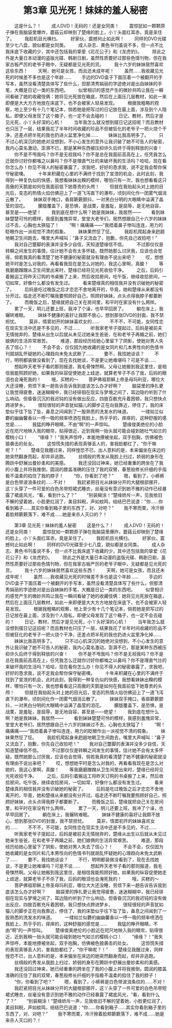 # 　　第3章 见光死！妹妹的羞人秘密
　　这是什么？！
　　成人DVD！无码的！还是女同类！
　　震惊犹如一颗颗原子弹在我脑袋里爆炸，蘑菇云却映到了楚缘的脸上，小丫头面红耳赤，竟是呆住了。
　　我趁机目光横扫。
　　好家伙，震撼何止如此啊！
　　同样的DVD光碟至少七八盘，貌似都是女同类。
　　成人杂志、黄色书刊虽说不多，但一点不比我床底下收藏的少，其中还包括我的挚爱《花花公子》和《龙虎豹》。
　　除此之外是大量日本动漫的盗版光碟、韩剧日剧，虽然性质要好过那些色情刊物，但在我家古板严厉的老爷子眼中，无疑都是见光死的货。
　　我十六岁的妹妹居然喜欢这些东西！
　　天啊，她可是女孩，而且还未成年呢！
　　虽然……我收藏见光死的时候差不多也是这个年龄……
　　手边的DVD盒子下面压着一个被翻开的手写本，虽然没看清楚具体写了些什么，但那清秀娟丽的字迹绝对是出自妹妹的手笔，大概是日记一类的东西吧。
　　似曾相识的感觉产生的微妙共鸣让我在一瞬间看破了她的收藏伎俩：她将见光死放在箱底，然后在上面压几层教材，如此一来即便是大大方方地放在床底下，也不会被家人轻易发现。
　　根据我粗略的观察，地上至少有十几个笔记本，倘若她是把写过的日记放在最上面，涉及到个人隐私，即便父母发现了这个箱子，也一定不会去碰的！
　　日记，教材，然后才是见光死，小丫头好深的心机！
　　当年我怎么就没想到摆日记这招呢？而且教材也只压了一层，结果我花了半年时间收藏的珍品不但被狂化的老爷子一把火烧个干净，还差点把半死的我也扔进火盆里净化掉……
　　妹妹比我高明多了。
　　只不过心机深沉的她绝对没想到，不小心发生的意外让我识破了她不可告人的秘密，我内心莫名激动，澎湃不已，那是某种东西被压抑许久后终于得到释放的兴奋！
　　你不是不甩我吗？你不是无视我吗？你不是总在我面前高高在上，任凭我怎么迁就你讨好你都嗤之以鼻吗？你不是理直气壮的来破坏我的生活吗？哈哈，现在看你怎么办！你见不得人的秘密暴露了，求我吧，好好的恳求我，说不定我会帮你保守秘密噢。
　　十年来积藏在心里的不满终于找到了宣泄的机会，此时此刻，我得到一种复仇似的快感，我想看妹妹出糗的模样，哪怕只有一次，我也想看看这只高傲的天鹅是如何在我面前低下她尊贵的头颅！
　　但就在我抬起头对上她的目光后，变态的热情火焰仿佛迎上了一道飞泻直下的瀑布，顷刻间化作一团雾气烟消云散了。
　　妹妹双手掩口，香肩簌簌颤抖，一对黑白分明的大眼睛中溢满了晶莹的泪花。
　　朦胧覆盖下，是恐惧，是战栗，是羞耻，是屈辱，是无地自容，甚至是——绝望！
　　我到底在想什么啊？她是我妹妹，我居然——
　　看到妹妹楚楚可怜的模样，我感到羞愧异常，堂堂大老爷们，居然想跟自己十六岁的妹妹过不去，心胸也太狭隘了！
　　“啊！痛痛痛——”我捂着鼻子惨叫连连，用力的眨眼作出一派视觉不清的假象。
　　妹妹果然怔了怔。
　　我趁机爬起身来趔趄地朝卫生间跑去，嘴里大声喊叫：“鼻子又流血了，抱歉，你先自己收拾吧！”
　　我对自己蹩脚的表演并没多少自信，天知道楚缘信不信。
　　不过那仅仅是转瞬之间发生的事情，估计她不会有太多怀疑。既然她那么讨厌我，应该也会觉得，倘若我真的看清楚了她不健康的秘密就没有理由不说出来吧？
　　哎，想想她平时是怎么对我的，再看看我现在是怎么对她的，我这心里啊，真酸！
　　等我磨磨蹭蹭从卫生间里出来时，楚缘已经将见光死收拾干净。
　　之后，后妈引着搬运工将昨天订购的书桌搬了上来，然后收拾房间，吃午饭，继续收拾房间，一切如常，好像什么都没有发生过。
　　看来楚缘真的相信我并没有识破她的秘密了。
　　后妈是吃过晚饭之后才恋恋不舍地离开的，毕竟，她和楚缘从来都没有分开过。临走还不断叮嘱我要照顾好自己，照顾好妹妹，点头点得我脖子都要断了。
　　而晚饭之后，楚缘就把自己关在房间里，和平时在家没有什么两样。
　　累了一天，明儿还要上班，我冲了个澡，也早早回房了。
　　躺在床上，我辗转难眠。
　　妹妹不健康的喜好让我颇不放心，想到那张DVD的封面，我不禁担忧。
　　莫非，情窦初开的妹妹喜欢女的……
　　不不不，不可能，女同性恋在现实生活中还是不多见的，不过……
　　听我家老爷子提起过，后妈是被前夫无情抛弃的，楚缘从出生以后就从未见过她亲生爸爸，在和老爷子再婚之前，她们娘俩的生活异常艰苦。
　　难道，那段经历给她心里留下了阴影，使她对男人失去了信心？！
　　不会不会，仅仅因为她收藏的是女同片和几本男性向的色情书刊就胡乱怀疑她的心理趋向未免太武断了……
　　要不，我找她谈谈？
　　不行，明明都装做没看到了，现在去找她谈，不是更让她难堪吗？可是不谈……
　　想起昨天老爷子看的那则报道，我毛骨悚然啊。父母让她搬到我这里住，是相信我能照顾好她，如果我的纵容促使她走上歧途，就算老爷子不杀了我，后妈的眼泪也会淹死我的！
　　哦，买糕的～
　　菩萨佛祖耶稣上帝圣母玛利亚，哪位大大还没睡，劳烦下来一趟告诉告诉我到底该怎么办才好啊？
　　脑袋里的挣扎更让我觉得疲惫，迷迷糊糊中，我已经徘徊在现实与梦境之间了，耳边隐约听到了什么响动。但昏昏沉沉的我迟钝的没有做出反应，四肢百骸充斥着困顿，我只想快点跨进梦乡。
　　很轻很轻的声音犹如猫儿的脚步正在向我靠近，停住了，我的床垫似乎往下坠了坠，鼻息之间闻到了一股熟悉的洗发水的味道。
　　一缕如兰似麝的幽幽馨香以一呼一吸的频率喷洒在我脸上，热乎乎的，痒痒的，这种舒服的感觉是……
　　我猛的睁开眼睛，不由“啊”的一声惊叫。
　　楚缘俊美绝伦的小脸近在咫尺地映入我的眼帘，贴得很近，近到我稍一抬头就可能会碰到她吐气如兰的樱桃小口！
　　“缘缘？！”我失声惊呼，本能地撩被坐起，双手抱胸，仿佛被色狼袭击的处女。
　　这惊慌失措的表现真够丢人的，害我脸都红了，“你干嘛呢？！”
　　楚缘见我醒过来，同样惶恐不已，出人意料的是，本来偏坐在床边的她突然翻身而起，却并非逃跑。
　　丝绸般的秀发从我脸上扫过，娇弱的身形在腾跃中舒展出曼妙柔和的美感。
　　我还没回过神来，她已经重重的跨坐在了我的小腹上并将我推倒，圆润的膝盖准确的压住了我的双臂，春葱般修长纤细的手指极不温柔的掐住了我的脖子！
　　“你，你看到了吧？”
　　嗯，看到了，小裤裤是白色带波浪条纹的……不对！
　　我赶紧把目光从妹妹分开的大腿根部挪开，这丫头穿了一件可爱的白色吊带短裙式睡衣，丝毫没有意识到她不雅的动作已经暴露了裙底风光，“看，看到什么了？”
　　“别装糊涂！”楚缘娇斥一声，见我依旧不解的望着她，小脸更红润了，美目斜睨，声如蚊鸣，结结巴巴说道：“你……你看到箱子……其实你看到箱子里的东西了，对、对吧？”
　　我不寒而栗，冷汗擦着脸颊簌簌落下，难不成……她是来杀人灭口的？！

　　第3章 见光死！妹妹的羞人秘密
　　这是什么？！
　　成人DVD！无码的！还是女同类！
　　震惊犹如一颗颗原子弹在我脑袋里爆炸，蘑菇云却映到了楚缘的脸上，小丫头面红耳赤，竟是呆住了。
　　我趁机目光横扫。
　　好家伙，震撼何止如此啊！
　　同样的DVD光碟至少七八盘，貌似都是女同类。
　　成人杂志、黄色书刊虽说不多，但一点不比我床底下收藏的少，其中还包括我的挚爱《花花公子》和《龙虎豹》。
　　除此之外是大量日本动漫的盗版光碟、韩剧日剧，虽然性质要好过那些色情刊物，但在我家古板严厉的老爷子眼中，无疑都是见光死的货。
　　我十六岁的妹妹居然喜欢这些东西！
　　天啊，她可是女孩，而且还未成年呢！
　　虽然……我收藏见光死的时候差不多也是这个年龄……
　　手边的DVD盒子下面压着一个被翻开的手写本，虽然没看清楚具体写了些什么，但那清秀娟丽的字迹绝对是出自妹妹的手笔，大概是日记一类的东西吧。
　　似曾相识的感觉产生的微妙共鸣让我在一瞬间看破了她的收藏伎俩：她将见光死放在箱底，然后在上面压几层教材，如此一来即便是大大方方地放在床底下，也不会被家人轻易发现。
　　根据我粗略的观察，地上至少有十几个笔记本，倘若她是把写过的日记放在最上面，涉及到个人隐私，即便父母发现了这个箱子，也一定不会去碰的！
　　日记，教材，然后才是见光死，小丫头好深的心机！
　　当年我怎么就没想到摆日记这招呢？而且教材也只压了一层，结果我花了半年时间收藏的珍品不但被狂化的老爷子一把火烧个干净，还差点把半死的我也扔进火盆里净化掉……
　　妹妹比我高明多了。
　　只不过心机深沉的她绝对没想到，不小心发生的意外让我识破了她不可告人的秘密，我内心莫名激动，澎湃不已，那是某种东西被压抑许久后终于得到释放的兴奋！
　　你不是不甩我吗？你不是无视我吗？你不是总在我面前高高在上，任凭我怎么迁就你讨好你都嗤之以鼻吗？你不是理直气壮的来破坏我的生活吗？哈哈，现在看你怎么办！你见不得人的秘密暴露了，求我吧，好好的恳求我，说不定我会帮你保守秘密噢。
　　十年来积藏在心里的不满终于找到了宣泄的机会，此时此刻，我得到一种复仇似的快感，我想看妹妹出糗的模样，哪怕只有一次，我也想看看这只高傲的天鹅是如何在我面前低下她尊贵的头颅！
　　但就在我抬起头对上她的目光后，变态的热情火焰仿佛迎上了一道飞泻直下的瀑布，顷刻间化作一团雾气烟消云散了。
　　妹妹双手掩口，香肩簌簌颤抖，一对黑白分明的大眼睛中溢满了晶莹的泪花。
　　朦胧覆盖下，是恐惧，是战栗，是羞耻，是屈辱，是无地自容，甚至是——绝望！
　　我到底在想什么啊？她是我妹妹，我居然——
　　看到妹妹楚楚可怜的模样，我感到羞愧异常，堂堂大老爷们，居然想跟自己十六岁的妹妹过不去，心胸也太狭隘了！
　　“啊！痛痛痛——”我捂着鼻子惨叫连连，用力的眨眼作出一派视觉不清的假象。
　　妹妹果然怔了怔。
　　我趁机爬起身来趔趄地朝卫生间跑去，嘴里大声喊叫：“鼻子又流血了，抱歉，你先自己收拾吧！”
　　我对自己蹩脚的表演并没多少自信，天知道楚缘信不信。
　　不过那仅仅是转瞬之间发生的事情，估计她不会有太多怀疑。既然她那么讨厌我，应该也会觉得，倘若我真的看清楚了她不健康的秘密就没有理由不说出来吧？
　　哎，想想她平时是怎么对我的，再看看我现在是怎么对她的，我这心里啊，真酸！
　　等我磨磨蹭蹭从卫生间里出来时，楚缘已经将见光死收拾干净。
　　之后，后妈引着搬运工将昨天订购的书桌搬了上来，然后收拾房间，吃午饭，继续收拾房间，一切如常，好像什么都没有发生过。
　　看来楚缘真的相信我并没有识破她的秘密了。
　　后妈是吃过晚饭之后才恋恋不舍地离开的，毕竟，她和楚缘从来都没有分开过。临走还不断叮嘱我要照顾好自己，照顾好妹妹，点头点得我脖子都要断了。
　　而晚饭之后，楚缘就把自己关在房间里，和平时在家没有什么两样。
　　累了一天，明儿还要上班，我冲了个澡，也早早回房了。
　　躺在床上，我辗转难眠。
　　妹妹不健康的喜好让我颇不放心，想到那张DVD的封面，我不禁担忧。
　　莫非，情窦初开的妹妹喜欢女的……
　　不不不，不可能，女同性恋在现实生活中还是不多见的，不过……
　　听我家老爷子提起过，后妈是被前夫无情抛弃的，楚缘从出生以后就从未见过她亲生爸爸，在和老爷子再婚之前，她们娘俩的生活异常艰苦。
　　难道，那段经历给她心里留下了阴影，使她对男人失去了信心？！
　　不会不会，仅仅因为她收藏的是女同片和几本男性向的色情书刊就胡乱怀疑她的心理趋向未免太武断了……
　　要不，我找她谈谈？
　　不行，明明都装做没看到了，现在去找她谈，不是更让她难堪吗？可是不谈……
　　想起昨天老爷子看的那则报道，我毛骨悚然啊。父母让她搬到我这里住，是相信我能照顾好她，如果我的纵容促使她走上歧途，就算老爷子不杀了我，后妈的眼泪也会淹死我的！
　　哦，买糕的～
　　菩萨佛祖耶稣上帝圣母玛利亚，哪位大大还没睡，劳烦下来一趟告诉告诉我到底该怎么办才好啊？
　　脑袋里的挣扎更让我觉得疲惫，迷迷糊糊中，我已经徘徊在现实与梦境之间了，耳边隐约听到了什么响动。但昏昏沉沉的我迟钝的没有做出反应，四肢百骸充斥着困顿，我只想快点跨进梦乡。
　　很轻很轻的声音犹如猫儿的脚步正在向我靠近，停住了，我的床垫似乎往下坠了坠，鼻息之间闻到了一股熟悉的洗发水的味道。
　　一缕如兰似麝的幽幽馨香以一呼一吸的频率喷洒在我脸上，热乎乎的，痒痒的，这种舒服的感觉是……
　　我猛的睁开眼睛，不由“啊”的一声惊叫。
　　楚缘俊美绝伦的小脸近在咫尺地映入我的眼帘，贴得很近，近到我稍一抬头就可能会碰到她吐气如兰的樱桃小口！
　　“缘缘？！”我失声惊呼，本能地撩被坐起，双手抱胸，仿佛被色狼袭击的处女。
　　这惊慌失措的表现真够丢人的，害我脸都红了，“你干嘛呢？！”
　　楚缘见我醒过来，同样惶恐不已，出人意料的是，本来偏坐在床边的她突然翻身而起，却并非逃跑。
　　丝绸般的秀发从我脸上扫过，娇弱的身形在腾跃中舒展出曼妙柔和的美感。
　　我还没回过神来，她已经重重的跨坐在了我的小腹上并将我推倒，圆润的膝盖准确的压住了我的双臂，春葱般修长纤细的手指极不温柔的掐住了我的脖子！
　　“你，你看到了吧？”
　　嗯，看到了，小裤裤是白色带波浪条纹的……不对！
　　我赶紧把目光从妹妹分开的大腿根部挪开，这丫头穿了一件可爱的白色吊带短裙式睡衣，丝毫没有意识到她不雅的动作已经暴露了裙底风光，“看，看到什么了？”
　　“别装糊涂！”楚缘娇斥一声，见我依旧不解的望着她，小脸更红润了，美目斜睨，声如蚊鸣，结结巴巴说道：“你……你看到箱子……其实你看到箱子里的东西了，对、对吧？”
　　我不寒而栗，冷汗擦着脸颊簌簌落下，难不成……她是来杀人灭口的？！
